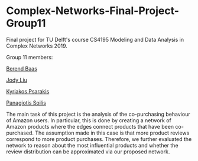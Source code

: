 # Complex-Networks-Final-Project-Group11

Final project for TU Delft's course CS4195 Modeling and Data Analysis in Complex Networks 2019. 

Group 11 members:

[Berend Baas](https://github.com/berendbaas)

[Jody Liu](https://github.com/jdyli)

[Kyriakos Psarakis](https://github.com/kPsarakis)

[Panagiotis Soilis](https://github.com/psoilis)

The main task of this project is the analysis of the co-purchasing behaviour of Amazon users. In particular, this is done by creating a network of Amazon products where the edges connect products that have been co-purchased. The assumption made in this case is that more product reviews correspond to more product purchases. Therefore, we further evaluated the network to reason about the most influential products and whether the review distribution can be approximated via our proposed network.
